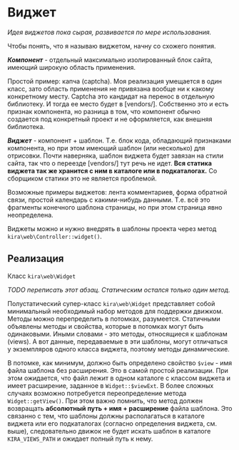 # Виджет

*Идея виджетов пока сырая, развивается по мере использования.*

Чтобы понять, что я называю виджетом, начну со схожего понятия.

***Компонент*** - отдельный максимально изолированный блок сайта, имеющий широкую область применения.

Простой пример: капча (captcha). Моя реализация умещается в один класс, зато область применения не привязана вообще ни к какому конкретному месту. Captcha это кандидат на перенос в отдельную библиотеку. И тогда ее место будет в [vendors/]. Собственно это и есть признак компонента, но разница в том, что компонент обычно создается под конкретный проект и не оформляется, как внешняя библиотека.

***Виджет*** - компонент + шаблон. Т.е. блок кода, обладающий признаками компонента, но при этом имеющий шаблон (или несколько) для отрисовки. Почти наверняка, шаблон виджета будет завязан на стили сайта, так что о переезде [vendors/] тут речь не идет. **Вся статика виджета так же хранится с ним в каталоге или в подкаталогах.** Со сборщиком статики это не является проблемой.

Возможные примеры виджетов: лента комментариев, форма обратной связи, простой календарь с какими-нибудь данными. Т.е. всё это фрагменты конечного шаблона страницы, но при этом страница явно неопределена.

Виджеты можно и нужно внедрять в шаблоны проекта через метод `kira\web\Controller::widget()`.

## Реализация

Класс `kira\web\Widget`

*TODO переписать этот абзац. Статическим остался только один метод.*

Полустатический супер-класс `kira\web\Widget` представляет собой минимальный необходимый набор методов для поддержки движком. Методы можно перепределить в потомках, разумеется. Статичными объявлены методы и свойства, которые в потомках могут быть одинаковыми. Иными словами - это методы, относящиеся к шаблонам (views). А вот данные, передаваемые в эти шаблоны, могут отличаться у экземпляров одного класса виджета, поэтому методы динамические.

В потомке, как минимум, должно быть определено свойство `$view` - имя файла шаблона без расширения. Это в самой простой реализации. При этом ожидается, что файл лежит в одном каталоге с классом виджета и имеет расширение, заданное в `Widget::$viewExt`. В более сложных случаях возможно потребуется переопределение метода `Widget::getView()`. При этом важно помнить, что метод должен возвращать **абсолютный путь + имя + расширение** файла шаблона. Это связанно с тем, что шаблоны должны располагаться в каталоге виджета или его подкаталогах (согласно определения виджета, см. выше), следовательно движок не будет искать шаблон в каталоге `KIRA_VIEWS_PATH` и ожидает полный путь к нему.
